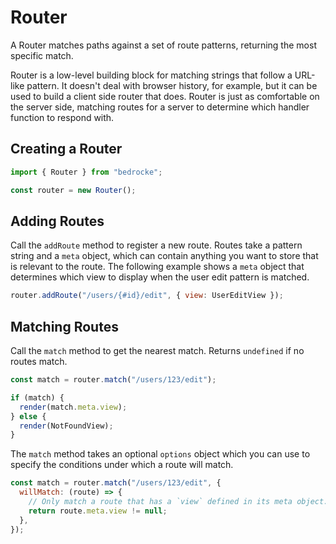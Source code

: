 # Router

A Router matches paths against a set of route patterns, returning the most specific match.

Router is a low-level building block for matching strings that follow a URL-like pattern. It doesn't deal with browser history, for example, but it can be used to build a client side router that does. Router is just as comfortable on the server side, matching routes for a server to determine which handler function to respond with.

## Creating a Router

```js
import { Router } from "bedrocke";

const router = new Router();
```

## Adding Routes

Call the `addRoute` method to register a new route. Routes take a pattern string and a `meta` object, which can contain anything you want to store that is relevant to the route. The following example shows a `meta` object that determines which view to display when the user edit pattern is matched.

```js
router.addRoute("/users/{#id}/edit", { view: UserEditView });
```

## Matching Routes

Call the `match` method to get the nearest match. Returns `undefined` if no routes match.

```js
const match = router.match("/users/123/edit");

if (match) {
  render(match.meta.view);
} else {
  render(NotFoundView);
}
```

The `match` method takes an optional `options` object which you can use to specify the conditions under which a route will match.

```js
const match = router.match("/users/123/edit", {
  willMatch: (route) => {
    // Only match a route that has a `view` defined in its meta object.
    return route.meta.view != null;
  },
});
```
